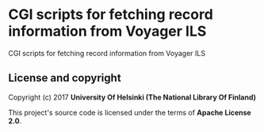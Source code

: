 # CGI scripts for fetching record information from Voyager ILS

CGI scripts for fetching record information from Voyager ILS

## License and copyright

Copyright (c) 2017 **University Of Helsinki (The National Library Of Finland)**

This project's source code is licensed under the terms of **Apache License 2.0**.
